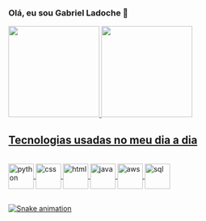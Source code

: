 ### Olá, eu sou Gabriel Ladoche 👋 

<div>
  <a href="https://github.com/gabrielladoche">
  <img height="180em" src="https://github-readme-stats.vercel.app/api?username=gabrielladoche&show_icons=true&theme=synthwave&include_all_commits=true&count_private=true"/>
  <img height="180em" src="https://github-readme-stats.vercel.app/api/top-langs/?username=gabrielladoche&show_icons=true&theme=synthwave&include_all_commits=true&count_private=true"/>
</div>
    
## Tecnologias usadas no meu dia a dia

<div style="display": incline_block"><br>
  <img align="center" alt="python" height="50" width="50" src="https://github.com/gabrielladoche/Gabriel-Ladoche/blob/main/python-original-wordmark.svg">
  <img align="center" alt="css" height="50" width="50" src="https://github.com/gabrielladoche/Gabriel-Ladoche/blob/main/css3-original-wordmark.svg">
  <img align="center" alt="html" height="50" width="50" src="https://github.com/gabrielladoche/Gabriel-Ladoche/blob/main/html5-original-wordmark.svg">
  <img align="center" alt="java" height="50" width="50" src="https://github.com/gabrielladoche/Gabriel-Ladoche/blob/main/javascript-original.svg">
  <img align="center" alt="aws" height="50" width="50" src="https://github.com/gabrielladoche/Gabriel-Ladoche/blob/main/amazonwebservices-original-wordmark.svg">
  <img align="center" alt="sql" height="50" width="50" src="https://github.com/gabrielladoche/Gabriel-Ladoche/blob/main/azuresqldatabase-original.svg">
</div>

##

![Snake animation](https://github.com/gabrielladoche/Gabriel-Ladoche/blob/output/github-contribution-grid-snake.svg)






  
  
          
          
